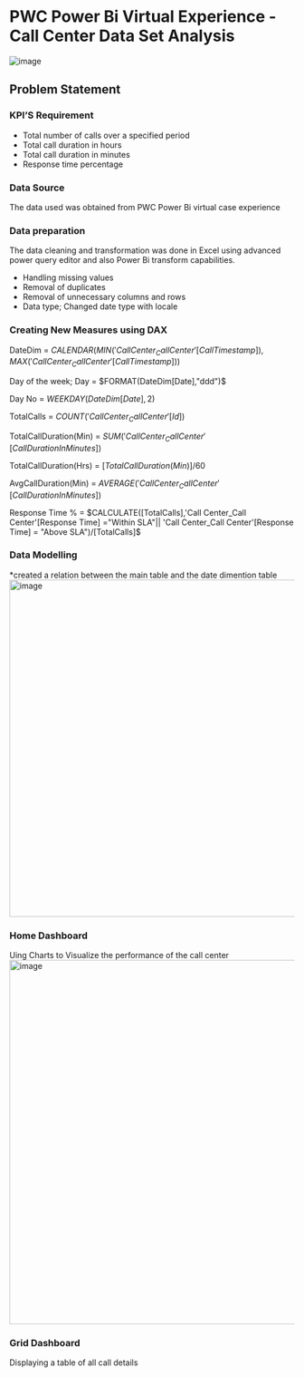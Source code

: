 # PWC Power Bi Virtual Experience - Call Center Data Set Analysis
![image](https://github.com/pnjambi/PowerBi/assets/113362256/237ef5be-fab3-42a3-b13b-26483d00d062)

## Problem Statement 
### KPI’S Requirement
* Total number of calls over a specified period
* Total call duration in hours
* Total call duration in minutes
* Response time percentage
### Data Source
The data used was obtained from PWC Power Bi virtual case experience 
### Data preparation
The data cleaning and transformation was done in Excel using advanced power query editor and also Power Bi transform capabilities.
* Handling missing values
* Removal of duplicates
* Removal of unnecessary columns and rows
* Data type; Changed date type with locale
### Creating New Measures using DAX
DateDim = $CALENDAR(MIN('Call Center_Call Center'[Call Timestamp]),MAX('Call Center_Call Center'[Call Timestamp]))$

Day of the week; Day = $FORMAT(DateDim[Date],"ddd")$

Day No = $WEEKDAY(DateDim[Date],2)$

TotalCalls = $COUNT('Call Center_Call Center'[Id])$

TotalCallDuration(Min) = $SUM('Call Center_Call Center'[Call Duration In Minutes])$

TotalCallDuration(Hrs) = $[TotalCallDuration(Min)]/60$

AvgCallDuration(Min) = $AVERAGE('Call Center_Call Center'[Call Duration In Minutes])$

Response Time % = $CALCULATE([TotalCalls],'Call Center_Call Center'[Response Time] ="Within SLA"|| 'Call Center_Call Center'[Response Time] = "Above SLA")/[TotalCalls]$

### Data Modelling
*created a relation between the main table and the date dimention table
<img width="595" alt="image" src="https://github.com/pnjambi/PowerBi/assets/113362256/5c12837e-ccf9-47df-9f77-137739a2e56a">

### Home Dashboard 
Uing Charts to Visualize the performance of the call center
<img width="643" alt="image" src="https://github.com/pnjambi/PowerBi/assets/113362256/a1e50e1f-ec10-4734-be1c-ac0f401f61af">
### Grid Dashboard
Displaying a table of all call details
